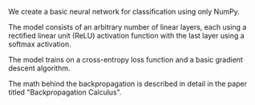 We create a basic neural network for classification using only NumPy.

The model consists of an arbitrary number of linear layers, each using a rectified linear unit (ReLU) activation function with the last layer using a softmax activation.

The model trains on a cross-entropy loss function and a basic gradient descent algorithm.

The math behind the backpropagation is described in detail in the paper titled "Backpropagation Calculus".
